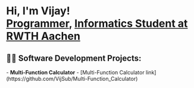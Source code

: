 <h1>Hi, I'm Vijay! <br/><a href="https://github.com/joshmadakor1">Programmer</a>, <a href="https://www.linkedin.com/in/vijay-s-880a30218/">Informatics Student at RWTH Aachen</a></h1>

<h2>👨‍💻 Software Development Projects:</h2>
- <b>Multi-Function Calculator</b>
  - [Multi-Function Calculator link](https://github.com/VijSub/Multi-Function_Calculator)
